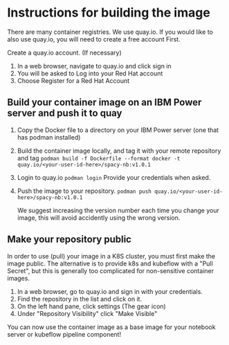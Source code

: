 # Instructions for building the image

There are many container registries. We use quay.io. If you would like to also use quay.io, you will need to create a free account First.

Create a quay.io account. (If necessary)

1.  In a web browser, navigate to quay.io and click sign in
1.  You will be asked to Log into your Red Hat account
1.  Choose Register for a Red Hat Account

## Build your container image on an IBM Power server and push it to quay

1. Copy the Docker file to a directory on your IBM Power server (one that has podman installed)
1. Build the container image locally, and tag it with your remote repository and tag
   `podman build -f Dockerfile --format docker -t quay.io/<your-user-id-here>/spacy-nb:v1.0.1`
1. Login to quay.io
   `podman login`
   Provide your credentials when asked.
1. Push the image to your repository.
   `podman push quay.io/<your-user-id-here>/spacy-nb:v1.0.1`

   We suggest increasing the version number each time you change your image, this will avoid accidently using the wrong version.

## Make your repository public

In order to use (pull) your image in a K8S cluster, you must first make the image public. The alternative is to provide k8s and kubeflow with a "Pull Secret", but this is generally too complicated for non-sensitive container images.

1.  In a web browser, go to quay.io and sign in with your credentials.
1.  Find the repository in the list and click on it.
1.  On the left hand pane, click settings (The gear icon)
1.  Under "Repository Visibility" click "Make Visible"

You can now use the container image as a base image for your notebook server or kubeflow pipeline component!
